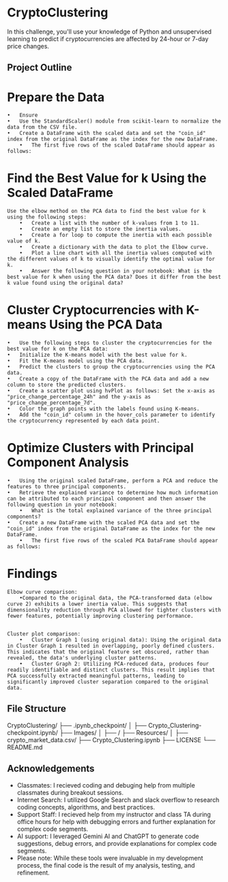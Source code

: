 # CryptoClustering
In this challenge, you'll use your knowledge of Python and unsupervised learning to predict if cryptocurrencies are affected by 24-hour or 7-day price changes.

## Project Outline
# Prepare the Data
    •   Ensure 
    •	Use the StandardScaler() module from scikit-learn to normalize the data from the CSV file.
    •	Create a DataFrame with the scaled data and set the "coin_id" index from the original DataFrame as the index for the new DataFrame.
        •	The first five rows of the scaled DataFrame should appear as follows:

# Find the Best Value for k Using the Scaled DataFrame
    Use the elbow method on the PCA data to find the best value for k using the following steps:
        •	Create a list with the number of k-values from 1 to 11. 
        •	Create an empty list to store the inertia values. 
        •	Create a for loop to compute the inertia with each possible value of k. 
        •	Create a dictionary with the data to plot the Elbow curve. 
        •	Plot a line chart with all the inertia values computed with the different values of k to visually identify the optimal value for k. 
        •	Answer the following question in your notebook: What is the best value for k when using the PCA data? Does it differ from the best k value found using the original data?

# Cluster Cryptocurrencies with K-means Using the PCA Data
    •	Use the following steps to cluster the cryptocurrencies for the best value for k on the PCA data:
    •	Initialize the K-means model with the best value for k. 
    •	Fit the K-means model using the PCA data. 
    •	Predict the clusters to group the cryptocurrencies using the PCA data. 
    •	Create a copy of the DataFrame with the PCA data and add a new column to store the predicted clusters. 
    •	Create a scatter plot using hvPlot as follows: Set the x-axis as "price_change_percentage_24h" and the y-axis as "price_change_percentage_7d". 
    •	Color the graph points with the labels found using K-means. 
    •	Add the "coin_id" column in the hover_cols parameter to identify the cryptocurrency represented by each data point.

# Optimize Clusters with Principal Component Analysis
    •	Using the original scaled DataFrame, perform a PCA and reduce the features to three principal components.
    •	Retrieve the explained variance to determine how much information can be attributed to each principal component and then answer the following question in your notebook:
        •	What is the total explained variance of the three principal components?
    •	Create a new DataFrame with the scaled PCA data and set the "coin_id" index from the original DataFrame as the index for the new DataFrame.
        •	The first five rows of the scaled PCA DataFrame should appear as follows:


# Findings
    Elbow curve comparison:
        •Compared to the original data, the PCA-transformed data (elbow curve 2) exhibits a lower inertia value. This suggests that dimensionality reduction through PCA allowed for tighter clusters with fewer features, potentially improving clustering performance.
        

    Cluster plot comparison:
        •	Cluster Graph 1 (using original data): Using the original data in Cluster Graph 1 resulted in overlapping, poorly defined clusters. This indicates that the original feature set obscured, rather than revealed, the data's underlying cluster patterns.
        •	Cluster Graph 2: Utilizing PCA-reduced data, produces four readily identifiable and distinct clusters. This result implies that PCA successfully extracted meaningful patterns, leading to significantly improved cluster separation compared to the original data.

## File Structure
CryptoClustering/
├── .ipynb_checkpoint/
│   ├── Crypto_Clustering-checkpoint.ipynb/
├── Images/
│   ├── /
├── Resources/
│   ├── crypto_market_data.csv/
├── Crypto_Clustering.ipynb
├── LICENSE
└── README.md


## Acknowledgements
- Classmates: I recieved coding and debuging help from multiple classmates during breakout sessions.
- Internet Search: I utilized Google Search and slack overflow to research coding concepts, algorithms, and best practices.
- Support Staff: I recieved help from my instructor and class TA during office hours for help with debugging errors and further explanation for complex code segments.
- AI support: I leveraged Gemini AI and ChatGPT to generate code suggestions, debug errors, and provide explanations for complex code segments.
- Please note: While these tools were invaluable in my development process, the final code is the result of my analysis, testing, and refinement.